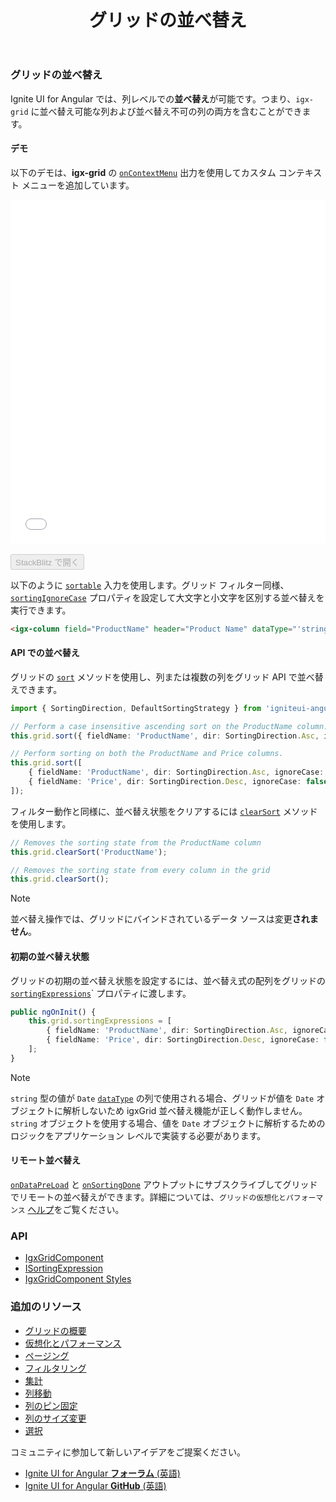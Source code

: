 ﻿---
title: グリッドの並べ替え
_description: Ignite UI for Angular Data Grid コントロールは、タッチ レスポンシブなデータ グリッドです。階層およびリスト ビューなどの機能があります。
_keywords: Ignite UI for Angular, UI コントロール, Angular ウィジェット, web ウィジェット, UI ウィジェット, Angular, ネイティブ Angular コンポーネント スィート, ネイティブ Angular コントロール, ネイティブ Angular コンポーネント ライブラリ, Angular Data Grid コンポーネント, Angular Data Grid コントロール, Angular Grid コンポーネント, Angular Grid コントロール, Angular 高いパフォーマンス Grid, 並べ替え機能, 並べ替え
_language: ja
---

### グリッドの並べ替え

Ignite UI for Angular では、列レベルでの**並べ替え**が可能です。つまり、`igx-grid` に並べ替え可能な列および並べ替え不可の列の両方を含むことができます。

#### デモ
以下のデモは、**igx-grid** の [`onContextMenu`]({environment:angularApiUrl}/classes/igxgridcomponent.html#oncontextmenu) 出力を使用してカスタム コンテキスト メニューを追加しています。

<div class="sample-container loading" style="height:550px">
    <iframe id="grid-sample-iframe" src='{environment:demosBaseUrl}/grid-sorting-sample' width="100%" height="100%" seamless frameBorder="0" onload="onSampleIframeContentLoaded(this);"></iframe>
</div>
<br/>
<div>
<button data-localize="stackblitz" disabled class="stackblitz-btn" data-iframe-id="grid-sample-iframe" data-demos-base-url="{environment:demosBaseUrl}">StackBlitz で開く</button>
</div>
<div class="divider--half"></div>

以下のように [`sortable`]({environment:angularApiUrl}/classes/igxcolumncomponent.html#sortable) 入力を使用します。グリッド フィルター同様、[`sortingIgnoreCase`]({environment:angularApiUrl}/classes/igxcolumncomponent.html#sortingignorecase) プロパティを設定して大文字と小文字を区別する並べ替えを実行できます。

```html
<igx-column field="ProductName" header="Product Name" dataType="'string'" sortable="true"></igx-column>
```

#### API での並べ替え

グリッドの [`sort`]({environment:angularApiUrl}/classes/igxgridcomponent.html#sort) メソッドを使用し、列または複数の列をグリッド API で並べ替えできます。

```typescript
import { SortingDirection, DefaultSortingStrategy } from 'igniteui-angular';

// Perform a case insensitive ascending sort on the ProductName column.
this.grid.sort({ fieldName: 'ProductName', dir: SortingDirection.Asc, ignoreCase: true, strategy: DefaultSortingStrategy.instance() });

// Perform sorting on both the ProductName and Price columns.
this.grid.sort([
    { fieldName: 'ProductName', dir: SortingDirection.Asc, ignoreCase: true, strategy: DefaultSortingStrategy.instance() },
    { fieldName: 'Price', dir: SortingDirection.Desc, ignoreCase: false, strategy: DefaultSortingStrategy.instance() }
]);
```

フィルター動作と同様に、並べ替え状態をクリアするには [`clearSort`]({environment:angularApiUrl}/classes/igxgridcomponent.html#clearsort) メソッドを使用します。

```typescript
// Removes the sorting state from the ProductName column
this.grid.clearSort('ProductName');

// Removes the sorting state from every column in the grid
this.grid.clearSort();
```

> [!NOTE]
> 並べ替え操作では、グリッドにバインドされているデータ ソースは変更**されません**。

#### 初期の並べ替え状態

グリッドの初期の並べ替え状態を設定するには、並べ替え式の配列をグリッドの [`sortingExpressions`]({environment:angularApiUrl}/classes/igxgridcomponent.html#sortingexpressions)` プロパティに渡します。

```typescript
public ngOnInit() {
    this.grid.sortingExpressions = [
        { fieldName: 'ProductName', dir: SortingDirection.Asc, ignoreCase: true, strategy: DefaultSortingStrategy.instance() },
        { fieldName: 'Price', dir: SortingDirection.Desc, ignoreCase: false, strategy: DefaultSortingStrategy.instance() }
    ];
}
```

> [!NOTE]
> `string` 型の値が `Date` [`dataType`]({environment:angularApiUrl}/classes/igxcolumncomponent.html#datatype) の列で使用される場合、グリッドが値を `Date` オブジェクトに解析しないため igxGrid 並べ替え機能が正しく動作しません。`string` オブジェクトを使用する場合、値を `Date` オブジェクトに解析するためのロジックをアプリケーション レベルで実装する必要があります。

<div class="divider--half"></div>

#### リモート並べ替え
[`onDataPreLoad`]({environment:angularApiUrl}/classes/igxgridcomponent.html#ondatapreload) と [`onSortingDone`]({environment:angularApiUrl}/classes/igxgridcomponent.html#onsortingdone) アウトプットにサブスクライブしてグリッドでリモートの並べ替えができます。詳細については、`グリッドの仮想化とパフォーマンス` [ヘルプ](grid_virtualization.md#リモートの並べ替えフィルタリングの仮想化)をご覧ください。

<div class="divider--half"></div>

### API
* [IgxGridComponent]({environment:angularApiUrl}/classes/igxgridcomponent.html)
* [ISortingExpression]({environment:angularApiUrl}/interfaces/isortingexpression.html)
* [IgxGridComponent Styles]({environment:sassApiUrl}/index.html#function-igx-grid-theme)

### 追加のリソース
<div class="divider--half"></div>

* [グリッドの概要](grid.md)
* [仮想化とパフォーマンス](grid_virtualization.md)
* [ページング](grid_paging.md)
* [フィルタリング](grid_filtering.md)
* [集計](grid_summaries.md)
* [列移動](grid_column_moving.md)
* [列のピン固定](grid_column_pinning.md)
* [列のサイズ変更](grid_column_resizing.md)
* [選択](grid_selection.md)

<div class="divider--half"></div>
コミュニティに参加して新しいアイデアをご提案ください。

* [Ignite UI for Angular **フォーラム** (英語)](https://www.infragistics.com/community/forums/f/ignite-ui-for-angular)
* [Ignite UI for Angular **GitHub** (英語)](https://github.com/IgniteUI/igniteui-angular)
